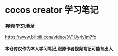 # cocos creator 学习笔记

### 视频学习地址

https://www.bilibili.com/video/BV1Uy4y1m7fx

#### 本仓库仅作为本人学习笔记,跟原作者视频笔记可能有出入